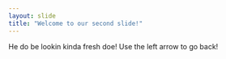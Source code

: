 ```yaml
---
layout: slide
title: "Welcome to our second slide!"
---
```

He do be lookin kinda fresh doe!
Use the left arrow to go back!
